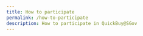 ```yaml
---
title: How to participate
permalink: /how-to-participate
description: How to participate in QuickBuy@SGov
---
```

